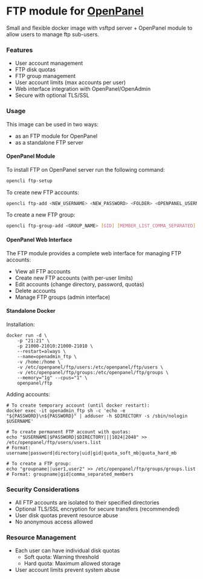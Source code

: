 # FTP module for [OpenPanel](https://openpanel.co)

Small and flexible docker image with vsftpd server + OpenPanel module to allow users to manage ftp sub-users.

### Features

- User account management
- FTP disk quotas
- FTP group management
- User account limits (max accounts per user)
- Web interface integration with OpenPanel/OpenAdmin
- Secure with optional TLS/SSL

### Usage

This image can be used in two ways:

- as an FTP module for OpenPanel
- as a standalone FTP server

#### OpenPanel Module

To install FTP on OpenPanel server run the following command:

```bash
opencli ftp-setup
```

To create new FTP accounts:

```bash
opencli ftp-add <NEW_USERNAME> <NEW_PASSWORD> <FOLDER> <OPENPANEL_USERNAME> [QUOTA_SOFT_MB] [QUOTA_HARD_MB]
```

To create a new FTP group:

```bash
opencli ftp-group-add <GROUP_NAME> [GID] [MEMBER_LIST_COMMA_SEPARATED]
```

#### OpenPanel Web Interface

The FTP module provides a complete web interface for managing FTP accounts:

- View all FTP accounts
- Create new FTP accounts (with per-user limits)
- Edit accounts (change directory, password, quotas)
- Delete accounts
- Manage FTP groups (admin interface)

#### Standalone Docker

Installation:

```
docker run -d \
    -p "21:21" \
    -p 21000-21010:21000-21010 \
    --restart=always \
    --name=openadmin_ftp \
    -v /home:/home \
    -v /etc/openpanel/ftp/users:/etc/openpanel/ftp/users \
    -v /etc/openpanel/ftp/groups:/etc/openpanel/ftp/groups \
    --memory="1g" --cpus="1" \
    openpanel/ftp
```

Adding accounts:

```
# To create temporary account (until docker restart):
docker exec -it openadmin_ftp sh -c 'echo -e "${PASSWORD}\n${PASSWORD}" | adduser -h $DIRECTORY -s /sbin/nologin $USERNAME'

# To create permanent FTP account with quotas:
echo "$USERNAME|$PASSWORD|$DIRECTORY|||1024|2048" >> /etc/openpanel/ftp/users/users.list
# Format: username|password|directory|uid|gid|quota_soft_mb|quota_hard_mb

# To create a FTP group:
echo "groupname||user1,user2" >> /etc/openpanel/ftp/groups/groups.list
# Format: groupname|gid|comma_separated_members
```

### Security Considerations

- All FTP accounts are isolated to their specified directories
- Optional TLS/SSL encryption for secure transfers (recommended)
- User disk quotas prevent resource abuse
- No anonymous access allowed

### Resource Management

- Each user can have individual disk quotas
  - Soft quota: Warning threshold
  - Hard quota: Maximum allowed storage
- User account limits prevent system abuse
